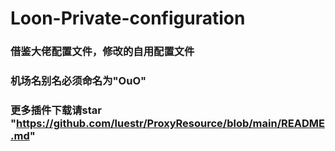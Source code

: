 # Loon-Private-configuration
### 借鉴大佬配置文件，修改的自用配置文件
### 机场名别名必须命名为"OuO"
### 更多插件下载请star "https://github.com/luestr/ProxyResource/blob/main/README.md"
